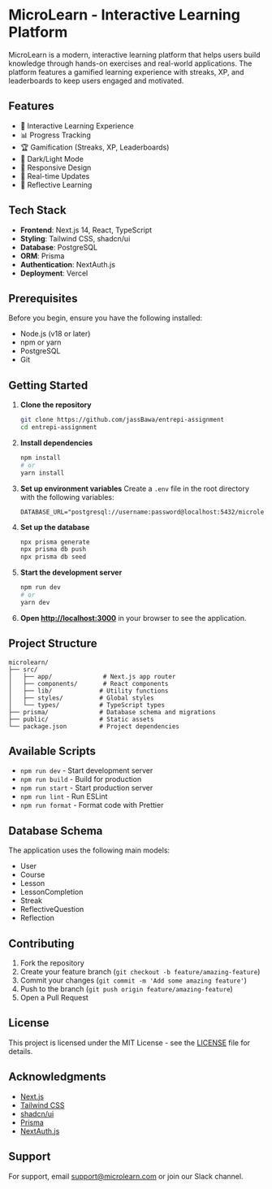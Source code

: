 # MicroLearn - Interactive Learning Platform

MicroLearn is a modern, interactive learning platform that helps users build knowledge through hands-on exercises and real-world applications. The platform features a gamified learning experience with streaks, XP, and leaderboards to keep users engaged and motivated.

## Features

- 🎯 Interactive Learning Experience
- 📊 Progress Tracking
- 🏆 Gamification (Streaks, XP, Leaderboards)
- 🌙 Dark/Light Mode
- 📱 Responsive Design
- 🔄 Real-time Updates
- 📝 Reflective Learning

## Tech Stack

- **Frontend**: Next.js 14, React, TypeScript
- **Styling**: Tailwind CSS, shadcn/ui
- **Database**: PostgreSQL
- **ORM**: Prisma
- **Authentication**: NextAuth.js
- **Deployment**: Vercel

## Prerequisites

Before you begin, ensure you have the following installed:
- Node.js (v18 or later)
- npm or yarn
- PostgreSQL
- Git

## Getting Started

1. **Clone the repository**
   ```bash
   git clone https://github.com/jassBawa/entrepi-assignment
   cd entrepi-assignment
   ```

2. **Install dependencies**
   ```bash
   npm install
   # or
   yarn install
   ```

3. **Set up environment variables**
   Create a `.env` file in the root directory with the following variables:
   ```env
   DATABASE_URL="postgresql://username:password@localhost:5432/microlearn"
   ```

4. **Set up the database**
   ```bash
   npx prisma generate
   npx prisma db push
   npx prisma db seed
   ```

5. **Start the development server**
   ```bash
   npm run dev
   # or
   yarn dev
   ```

6. **Open [http://localhost:3000](http://localhost:3000)** in your browser to see the application.

## Project Structure

```
microlearn/
├── src/
│   ├── app/              # Next.js app router
│   ├── components/       # React components
│   ├── lib/             # Utility functions
│   ├── styles/          # Global styles
│   └── types/           # TypeScript types
├── prisma/              # Database schema and migrations
├── public/              # Static assets
└── package.json         # Project dependencies
```

## Available Scripts

- `npm run dev` - Start development server
- `npm run build` - Build for production
- `npm run start` - Start production server
- `npm run lint` - Run ESLint
- `npm run format` - Format code with Prettier

## Database Schema

The application uses the following main models:
- User
- Course
- Lesson
- LessonCompletion
- Streak
- ReflectiveQuestion
- Reflection

## Contributing

1. Fork the repository
2. Create your feature branch (`git checkout -b feature/amazing-feature`)
3. Commit your changes (`git commit -m 'Add some amazing feature'`)
4. Push to the branch (`git push origin feature/amazing-feature`)
5. Open a Pull Request

## License

This project is licensed under the MIT License - see the [LICENSE](LICENSE) file for details.

## Acknowledgments

- [Next.js](https://nextjs.org/)
- [Tailwind CSS](https://tailwindcss.com/)
- [shadcn/ui](https://ui.shadcn.com/)
- [Prisma](https://www.prisma.io/)
- [NextAuth.js](https://next-auth.js.org/)

## Support

For support, email support@microlearn.com or join our Slack channel.
